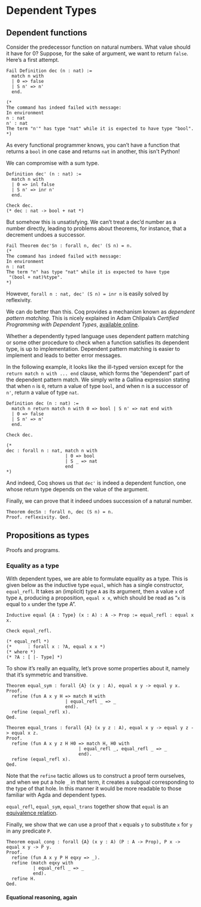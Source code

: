 # Dependent Types

## Dependent functions
Consider the predecessor function on natural numbers.  What value
should it have for 0?  Suppose, for the sake of argument, we want to
return `false`.  Here’s a first attempt.

```coq
Fail Definition dec (n : nat) :=
  match n with
  | 0 => false
  | S n' => n'
  end.

(*
The command has indeed failed with message:
In environment
n : nat
n' : nat
The term "n'" has type "nat" while it is expected to have type "bool".
*)
```

As every functional programmer knows, you can’t have a function that
returns a `bool` in one case and returns `nat` in another, this isn't
Python!

We can compromise with a sum type.

```coq
Definition dec' (n : nat) :=
  match n with
  | 0 => inl false
  | S n' => inr n'
  end.

Check dec.
(* dec : nat -> bool + nat *)
```

But somehow this is unsatisfying.  We can’t treat a dec’d number as a
number directly, leading to problems about theorems, for instance,
that a decrement undoes a successor.

```coq
Fail Theorem dec'Sn : forall n, dec' (S n) = n.
(*
The command has indeed failed with message:
In environment
n : nat
The term "n" has type "nat" while it is expected to have type
 "(bool + nat)%type".
*)
```

However, `forall n : nat, dec' (S n) = inr n` is easily solved by
reflexivity.

We can do better than this.  Coq provides a mechanism known as
_dependent pattern matching_.  This is nicely explained in Adam
Chlipala’s _Certified Programming with Dependent Types_, [available
online](http://adam.chlipala.net/cpdt/html/MoreDep.html).

Whether a dependently typed language uses dependent pattern matching
or some other procedure to check when a function satisfies its
dependent type, is up to implementation.  Dependent pattern matching
is easier to implement and leads to better error messages.

In the following example, it looks like the ill-typed version except
for the `return match n with ... end` clause, which forms the
“dependent” part of the dependent pattern match.  We simply write a
Gallina expression stating that when `n` is `0`, return a value of
type `bool`, and when n is a successor of `n'`, return a value of type
`nat`.

```coq
Definition dec (n : nat) :=
  match n return match n with 0 => bool | S n' => nat end with
  | 0 => false
  | S n' => n'
  end.

Check dec.

(*
dec : forall n : nat, match n with
                      | 0 => bool
                      | S _ => nat
                      end
*)
```
And indeed, Coq shows us that `dec'` is indeed a dependent function,
one whose return type depends on the value of the argument.

Finally, we can prove that it indeed undoes succession of a natural
number.

```coq
Theorem decSn : forall n, dec (S n) = n.
Proof. reflexivity. Qed.
```

## Propositions as types
Proofs and programs.

### Equality as a type

With dependent types, we are able to formulate equality as a type.
This is given below as the inductive type `equal`, which has a single
constructor, `equal_refl`.  It takes an (implicit) type `A` as its
argument, then a value `x` of type `A`, producing a proposition,
`equal x x`, which should be read as “`x` is equal to `x` under the
type A”.

```coq
Inductive equal {A : Type} (x : A) : A -> Prop := equal_refl : equal x x.

Check equal_refl.

(* equal_refl *)
(*      : forall x : ?A, equal x x *)
(* where *)
(* ?A : [ |- Type] *)
```

To show it’s really an equality, let’s prove some properties about it,
namely that it’s symmetric and transitive.

```coq
Theorem equal_sym : forall {A} (x y : A), equal x y -> equal y x.
Proof.
  refine (fun A x y H => match H with
                      | equal_refl _ => _
                      end).
  refine (equal_refl x).
Qed.

Theorem equal_trans : forall {A} (x y z : A), equal x y -> equal y z -> equal x z.
Proof.
  refine (fun A x y z H H0 => match H, H0 with
                           | equal_refl _, equal_refl _ => _
                           end).
  refine (equal_refl x).
Qed.
```

Note that the `refine` tactic allows us to construct a proof term
ourselves, and when we put a hole `_` in that term, it creates a
subgoal corresponding to the type of that hole.  In this manner it
would be more readable to those familiar with Agda and dependent
types.

`equal_refl`, `equal_sym`, `equal_trans` together show that `equal` is
an [equivalence
relation](https://en.wikipedia.org/wiki/Equivalence_relation).

Finally, we show that we can use a proof that `x` equals `y` to
substitute `x` for `y` in any predicate `P`.

```coq
Theorem equal_cong : forall {A} (x y : A) (P : A -> Prop), P x -> equal x y -> P y.
Proof.
  refine (fun A x y P H eqxy => _).
  refine (match eqxy with
          | equal_refl _ => _
          end).
  refine H.
Qed.
```

#### Equational reasoning, again

